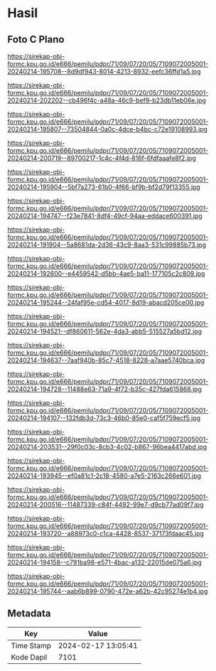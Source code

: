 # Hasil

## Foto C Plano

https://sirekap-obj-formc.kpu.go.id/e666/pemilu/pdpr/71/09/07/20/05/7109072005001-20240214-195708--8d9df943-8014-4213-8932-eefc36ffd1a5.jpg

https://sirekap-obj-formc.kpu.go.id/e666/pemilu/pdpr/71/09/07/20/05/7109072005001-20240214-202202--cb496f4c-a48a-46c9-bef9-b23db11eb06e.jpg

https://sirekap-obj-formc.kpu.go.id/e666/pemilu/pdpr/71/09/07/20/05/7109072005001-20240214-195807--73504844-0a0c-4dce-b4bc-c72e19108993.jpg

https://sirekap-obj-formc.kpu.go.id/e666/pemilu/pdpr/71/09/07/20/05/7109072005001-20240214-200719--89700217-1c4c-4f4d-816f-6fdfaaafe8f2.jpg

https://sirekap-obj-formc.kpu.go.id/e666/pemilu/pdpr/71/09/07/20/05/7109072005001-20240214-195904--5bf7a273-61b0-4f66-bf9b-bf2d79f13355.jpg

https://sirekap-obj-formc.kpu.go.id/e666/pemilu/pdpr/71/09/07/20/05/7109072005001-20240214-194747--f23e7841-8df4-49cf-94aa-eddace600391.jpg

https://sirekap-obj-formc.kpu.go.id/e666/pemilu/pdpr/71/09/07/20/05/7109072005001-20240214-191904--5a8681da-2d36-43c9-8aa3-531c99885b73.jpg

https://sirekap-obj-formc.kpu.go.id/e666/pemilu/pdpr/71/09/07/20/05/7109072005001-20240214-192600--e4459542-d5bb-4ae5-ba11-177105c2c809.jpg

https://sirekap-obj-formc.kpu.go.id/e666/pemilu/pdpr/71/09/07/20/05/7109072005001-20240214-195244--24faf95e-cd54-4017-8d19-abacd205ce00.jpg

https://sirekap-obj-formc.kpu.go.id/e666/pemilu/pdpr/71/09/07/20/05/7109072005001-20240214-194521--df860611-562e-4da3-abb5-515527a5bd12.jpg

https://sirekap-obj-formc.kpu.go.id/e666/pemilu/pdpr/71/09/07/20/05/7109072005001-20240214-194637--7aaf940b-85c7-4518-8228-a7aae5740bca.jpg

https://sirekap-obj-formc.kpu.go.id/e666/pemilu/pdpr/71/09/07/20/05/7109072005001-20240214-194728--11488e63-71a9-4f72-b35c-427fda615868.jpg

https://sirekap-obj-formc.kpu.go.id/e666/pemilu/pdpr/71/09/07/20/05/7109072005001-20240214-194107--132fdb3d-73c3-46b0-85e0-caf5f759ecf5.jpg

https://sirekap-obj-formc.kpu.go.id/e666/pemilu/pdpr/71/09/07/20/05/7109072005001-20240214-203531--29f0c03c-8cb3-4c02-b867-96bea4417abd.jpg

https://sirekap-obj-formc.kpu.go.id/e666/pemilu/pdpr/71/09/07/20/05/7109072005001-20240214-193945--ef0a81c1-2c18-4580-a7e5-2163c266e601.jpg

https://sirekap-obj-formc.kpu.go.id/e666/pemilu/pdpr/71/09/07/20/05/7109072005001-20240214-200516--11487339-c84f-4492-99e7-d9cb77ad09f7.jpg

https://sirekap-obj-formc.kpu.go.id/e666/pemilu/pdpr/71/09/07/20/05/7109072005001-20240214-193720--a88973c0-c1ca-4428-8537-37173fdaac45.jpg

https://sirekap-obj-formc.kpu.go.id/e666/pemilu/pdpr/71/09/07/20/05/7109072005001-20240214-194158--c791ba98-e571-4bac-a132-22015de075a6.jpg

https://sirekap-obj-formc.kpu.go.id/e666/pemilu/pdpr/71/09/07/20/05/7109072005001-20240214-195744--aab6b899-0790-472e-a62b-42c95274e1b4.jpg


## Metadata

| Key        | Value               |
| ---------- | ------------------- |
| Time Stamp | 2024-02-17 13:05:41 |
| Kode Dapil | 7101                |



